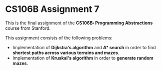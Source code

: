 # CS106B Assignment 7

This is the final assignment of the **CS106B: Programming Abstractions** course from Stanford.

This assignment consists of the following problems:
- Implementation of **Dijkstra's algorithm** and **A\* search** in order to find **shortest paths across various terrains and mazes**.
- Implementation of **Kruskal's algorithm** in order to **generate random mazes**.